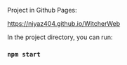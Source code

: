 Project in Github Pages:

https://niyaz404.github.io/WitcherWeb

In the project directory, you can run:

### `npm start`
